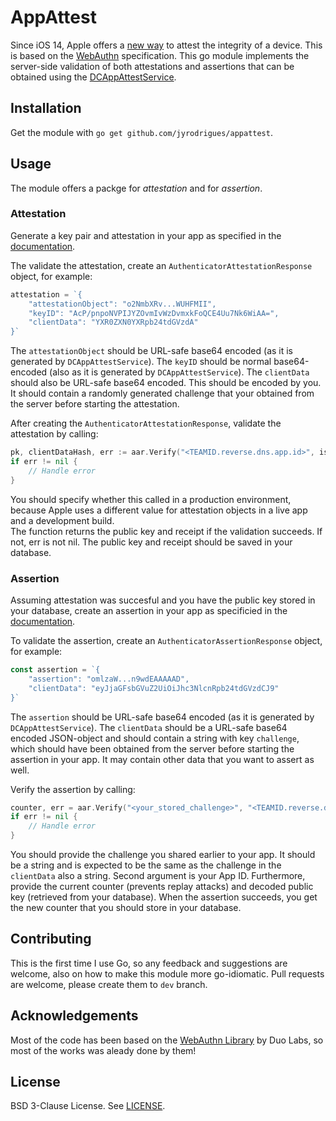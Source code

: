 # AppAttest

Since iOS 14, Apple offers a [new way](https://developer.apple.com/documentation/devicecheck/validating_apps_that_connect_to_your_server) to attest the integrity of a device. This is based on the [WebAuthn](https://www.w3.org/TR/webauthn-2/) specification. This go module implements the server-side validation of both attestations and assertions that can be obtained using the [DCAppAttestService](https://developer.apple.com/documentation/devicecheck/dcappattestservice).

## Installation

Get the module with `go get github.com/jyrodrigues/appattest`.

## Usage

The module offers a packge for _attestation_ and for _assertion_.

### Attestation

Generate a key pair and attestation in your app as specified in the [documentation](https://developer.apple.com/documentation/devicecheck/establishing_your_app_s_integrity).

The validate the attestation, create an `AuthenticatorAttestationResponse` object, for example:

```go
attestation = `{
	"attestationObject": "o2NmbXRv...WUHFMII",
	"keyID": "AcP/pnpoNVPIJYZOvmIvWzDvmxkFoQCE4Uu7Nk6WiAA=",
	"clientData": "YXR0ZXN0YXRpb24tdGVzdA"
}`
```

The `attestationObject` should be URL-safe base64 encoded (as it is generated by `DCAppAttestService`).
The `keyID` should be normal base64-encoded (also as it is generated by `DCAppAttestService`).
The `clientData` should also be URL-safe base64 encoded. This should be encoded by you. It should contain a randomly generated challenge that your obtained from the server before starting the attestation.

After creating the `AuthenticatorAttestationResponse`, validate the attestation by calling:

```go
pk, clientDataHash, err := aar.Verify("<TEAMID.reverse.dns.app.id>", isProduction)
if err != nil {
    // Handle error
}
```

You should specify whether this called in a production environment, because Apple uses a different value for attestation objects in a live app and a development build.  
The function returns the public key and receipt if the validation succeeds. If not, err is not nil.
The public key and receipt should be saved in your database.

### Assertion

Assuming attestation was succesful and you have the public key stored in your database, create an assertion in your app as specificied in the [documentation](https://developer.apple.com/documentation/devicecheck/establishing_your_app_s_integrity).

To validate the assertion, create an `AuthenticatorAssertionResponse` object, for example:

```go
const assertion = `{
	"assertion": "omlzaW...n9wdEAAAAAD",
	"clientData": "eyJjaGFsbGVuZ2UiOiJhc3NlcnRpb24tdGVzdCJ9"
}`
```

The `assertion` should be URL-safe base64 encoded (as it is generated by `DCAppAttestService`).
The `clientData` should be a URL-safe base64 encoded JSON-object and should contain a string with key `challenge`, which should have been obtained from the server before starting the assertion in your app. It may contain other data that you want to assert as well.

Verify the assertion by calling:

```go
counter, err = aar.Verify("<your_stored_challenge>", "<TEAMID.reverse.dns.app.id>", initialCounter, pubKey)
if err != nil {
    // Handle error
}
```

You should provide the challenge you shared earlier to your app. It should be a string and is expected to be the same as the challenge in the `clientData` also a string. Second argument is your App ID. Furthermore, provide the current counter (prevents replay attacks) and decoded public key (retrieved from your database).
When the assertion succeeds, you get the new counter that you should store in your database.

## Contributing

This is the first time I use Go, so any feedback and suggestions are welcome, also on how to make this module more go-idiomatic. Pull requests are welcome, please create them to `dev` branch.

## Acknowledgements

Most of the code has been based on the [WebAuthn Library](https://github.com/duo-labs/webauthn) by Duo Labs, so most of the works was aleady done by them!

## License

BSD 3-Clause License. See [LICENSE](LICENSE).
